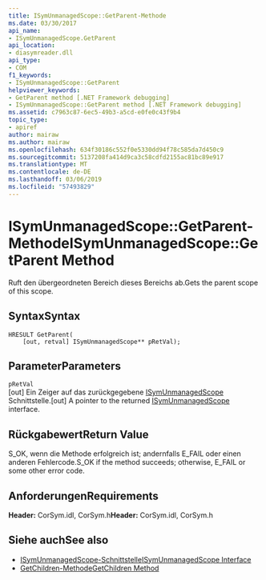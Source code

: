 ```yaml
---
title: ISymUnmanagedScope::GetParent-Methode
ms.date: 03/30/2017
api_name:
- ISymUnmanagedScope.GetParent
api_location:
- diasymreader.dll
api_type:
- COM
f1_keywords:
- ISymUnmanagedScope::GetParent
helpviewer_keywords:
- GetParent method [.NET Framework debugging]
- ISymUnmanagedScope::GetParent method [.NET Framework debugging]
ms.assetid: c7963c87-6ec5-49b3-a5cd-e0fe0c43f9b4
topic_type:
- apiref
author: mairaw
ms.author: mairaw
ms.openlocfilehash: 634f30186c552f0e5330dd94f78c585da7d450c9
ms.sourcegitcommit: 5137208fa414d9ca3c58cdfd2155ac81bc89e917
ms.translationtype: MT
ms.contentlocale: de-DE
ms.lasthandoff: 03/06/2019
ms.locfileid: "57493829"
---
```

# <a name="isymunmanagedscopegetparent-method"></a><span data-ttu-id="d108b-102">ISymUnmanagedScope::GetParent-Methode</span><span class="sxs-lookup"><span data-stu-id="d108b-102">ISymUnmanagedScope::GetParent Method</span></span>
<span data-ttu-id="d108b-103">Ruft den übergeordneten Bereich dieses Bereichs ab.</span><span class="sxs-lookup"><span data-stu-id="d108b-103">Gets the parent scope of this scope.</span></span>  
  
## <a name="syntax"></a><span data-ttu-id="d108b-104">Syntax</span><span class="sxs-lookup"><span data-stu-id="d108b-104">Syntax</span></span>  
  
```  
HRESULT GetParent(  
    [out, retval] ISymUnmanagedScope** pRetVal);  
```  
  
## <a name="parameters"></a><span data-ttu-id="d108b-105">Parameter</span><span class="sxs-lookup"><span data-stu-id="d108b-105">Parameters</span></span>  
 `pRetVal`  
 <span data-ttu-id="d108b-106">[out] Ein Zeiger auf das zurückgegebene [ISymUnmanagedScope](../../../../docs/framework/unmanaged-api/diagnostics/isymunmanagedscope-interface.md) Schnittstelle.</span><span class="sxs-lookup"><span data-stu-id="d108b-106">[out] A pointer to the returned [ISymUnmanagedScope](../../../../docs/framework/unmanaged-api/diagnostics/isymunmanagedscope-interface.md) interface.</span></span>  
  
## <a name="return-value"></a><span data-ttu-id="d108b-107">Rückgabewert</span><span class="sxs-lookup"><span data-stu-id="d108b-107">Return Value</span></span>  
 <span data-ttu-id="d108b-108">S_OK, wenn die Methode erfolgreich ist; andernfalls E_FAIL oder einen anderen Fehlercode.</span><span class="sxs-lookup"><span data-stu-id="d108b-108">S_OK if the method succeeds; otherwise, E_FAIL or some other error code.</span></span>  
  
## <a name="requirements"></a><span data-ttu-id="d108b-109">Anforderungen</span><span class="sxs-lookup"><span data-stu-id="d108b-109">Requirements</span></span>  
 <span data-ttu-id="d108b-110">**Header:** CorSym.idl, CorSym.h</span><span class="sxs-lookup"><span data-stu-id="d108b-110">**Header:** CorSym.idl, CorSym.h</span></span>  
  
## <a name="see-also"></a><span data-ttu-id="d108b-111">Siehe auch</span><span class="sxs-lookup"><span data-stu-id="d108b-111">See also</span></span>
- [<span data-ttu-id="d108b-112">ISymUnmanagedScope-Schnittstelle</span><span class="sxs-lookup"><span data-stu-id="d108b-112">ISymUnmanagedScope Interface</span></span>](../../../../docs/framework/unmanaged-api/diagnostics/isymunmanagedscope-interface.md)
- [<span data-ttu-id="d108b-113">GetChildren-Methode</span><span class="sxs-lookup"><span data-stu-id="d108b-113">GetChildren Method</span></span>](../../../../docs/framework/unmanaged-api/diagnostics/isymunmanagedscope-getchildren-method.md)
